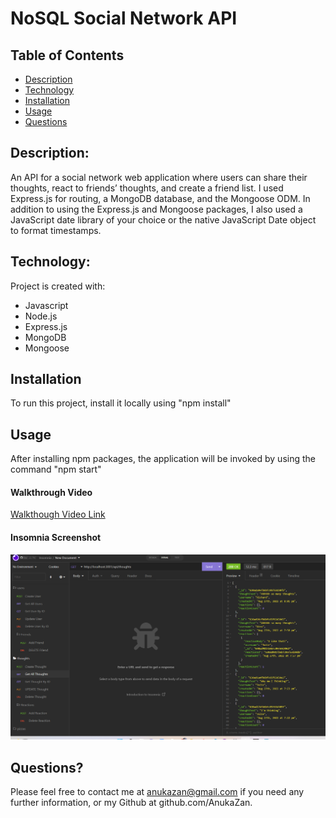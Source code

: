 # NoSQL Social Network API

## Table of Contents

- [Description](#description)
- [Technology](#Technology)
- [Installation](#installation)
- [Usage](#usage)
- [Questions](#questions)

## Description:

An API for a social network web application where users can share their thoughts, react to friends’ thoughts, and create a friend list. 
I used Express.js for routing, a MongoDB database, and the Mongoose ODM. In addition to using the Express.js and Mongoose packages, I also used a JavaScript date library of your choice or the native JavaScript Date object to format timestamps.

## Technology:

Project is created with:

- Javascript
- Node.js
- Express.js
- MongoDB
- Mongoose

## Installation

To run this project, install it locally using "npm install"

## Usage

After installing npm packages, the application will be invoked by using the command "npm start"

#### Walkthrough Video

[Walkthough Video Link](https://drive.google.com/file/d/1LD_OiSM4aBL6kBBZD7zyKiTk11BB-Bee/view)

#### Insomnia Screenshot

![Screenshot](./insomnia.png)

## Questions?

Please feel free to contact me at anukazan@gmail.com if you need any further information, or my Github at github.com/AnukaZan.
